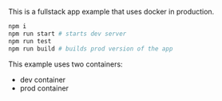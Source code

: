 This is a fullstack app example that uses docker in production.

```sh
npm i
npm run start # starts dev server
npm run test
npm run build # builds prod version of the app
```

This example uses two containers:

- dev container
- prod container
